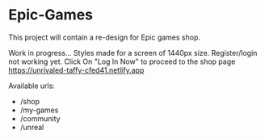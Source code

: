 # Epic-Games
This project will contain a re-design for Epic games shop.

Work in progress... Styles made for a screen of 1440px size.
Register/login not working yet.
Click On "Log In Now" to proceed to the shop page
https://unrivaled-taffy-cfed41.netlify.app

Available urls:
- /shop
- /my-games
- /community
- /unreal
